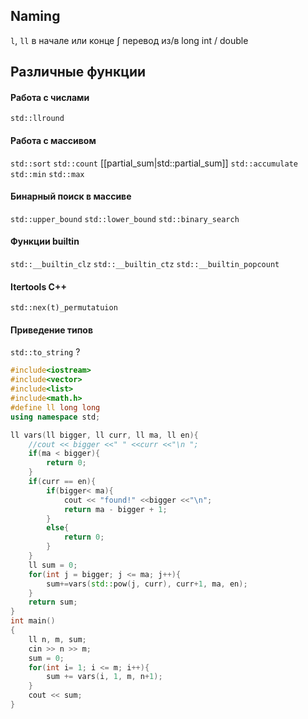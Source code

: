 ## Naming
`l`, `ll` в начале или конце &int; перевод из/в long int / double

## Различные функции
#### Работа с числами
`std::llround ` 
#### Работа с массивом
`std::sort`
`std::count`
[[partial_sum|std::partial_sum]]
`std::accumulate`
`std::min`
`std::max`
#### Бинарный поиск в массиве
`std::upper_bound`
`std::lower_bound`
`std::binary_search`
#### Функции builtin
`std::__builtin_clz`
`std::__builtin_ctz`
`std::__builtin_popcount` 
#### Itertools C++
`std::nex(t)_permutatuion`

#### Приведение типов
`std::to_string` ?

```c++
#include<iostream>
#include<vector>
#include<list>
#include<math.h>
#define ll long long
using namespace std;

ll vars(ll bigger, ll curr, ll ma, ll en){
    //cout << bigger <<" " <<curr <<"\n ";
    if(ma < bigger){
        return 0;
    }
    if(curr == en){
        if(bigger< ma){
            cout << "found!" <<bigger <<"\n";
            return ma - bigger + 1;
        }
        else{
            return 0;
        }
    }
    ll sum = 0;
    for(int j = bigger; j <= ma; j++){
        sum+=vars(std::pow(j, curr), curr+1, ma, en);
    }
    return sum;
}
int main()
{
    ll n, m, sum;
    cin >> n >> m;
    sum = 0;
    for(int i= 1; i <= m; i++){
        sum += vars(i, 1, m, n+1);
    }
    cout << sum;
}


```